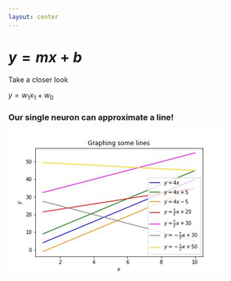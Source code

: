 ```yaml
---
layout: center
---
```


# $y = mx + b$

Take a closer look

$y = w_1x_1 + w_0$

### Our single neuron can approximate a line!

![line](/images/lines.jpg)